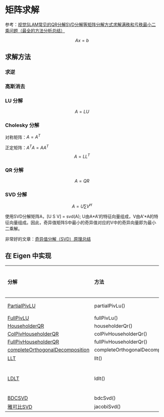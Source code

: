 # 矩阵求解

参考：[视觉SLAM常见的QR分解SVD分解等矩阵分解方式求解满秩和亏秩最小二乘问题（最全的方法分析总结）](https://blog.csdn.net/wangshuailpp/article/details/80209863)



$$
Ax = b
$$


## 求解方法

### 求逆



### 高斯消去



### LU 分解

$$
A=LU
$$



### Cholesky 分解

对称矩阵：$A = A^T$

正定矩阵：$A^TA=AA^T$
$$
A=LL^T
$$


### QR 分解

$$
A=QR
$$



### SVD 分解

$$
A=U \sum V^H
$$



使用SVD分解矩阵A，[U S V] = svd(A); U由A*A'的特征向量组成，V由A'*A的特征向量组成。因此，奇异值矩阵S中最小的奇异值对应的V中的奇异向量即为最小二乘解。

非常好的文章：[奇异值分解（SVD）原理总结](https://mp.weixin.qq.com/s/F0LDX5cyDxrTQzQoX6FdjQ)



## 在 Eigen 中实现

| 分解                                                         | 方法                              | 对矩阵的要求   | 速度（中小型） | 速度（大） | 准确性 |
| :----------------------------------------------------------- | :-------------------------------- | :------------- | :------------- | :--------- | :----- |
| [PartialPivLU](https://eigen.tuxfamily.org/dox/classEigen_1_1PartialPivLU.html) | partialPivLu()                    | 可逆的         | ++             | ++         | +      |
| [FullPivLU](https://eigen.tuxfamily.org/dox/classEigen_1_1FullPivLU.html) | fullPivLu()                       | None           | -              | - -        | +++    |
| [HouseholderQR](https://eigen.tuxfamily.org/dox/classEigen_1_1HouseholderQR.html) | householderQr()                   | None           | ++             | ++         | +      |
| [ColPivHouseholderQR](https://eigen.tuxfamily.org/dox/classEigen_1_1ColPivHouseholderQR.html) | colPivHouseholderQr()             | None           | +              | -          | +++    |
| [FullPivHouseholderQR](https://eigen.tuxfamily.org/dox/classEigen_1_1FullPivHouseholderQR.html) | fullPivHouseholderQr()            | None           | -              | - -        | +++    |
| [completeOrthogonalDecomposition](https://eigen.tuxfamily.org/dox/classEigen_1_1CompleteOrthogonalDecomposition.html) | completeOrthogonalDecomposition() | None           | +              | -          | +++    |
| [LLT](https://eigen.tuxfamily.org/dox/classEigen_1_1LLT.html) | llt()                             | 正定           | +++            | +++        | +      |
| [LDLT](https://eigen.tuxfamily.org/dox/classEigen_1_1LDLT.html) | ldlt()                            | 正半定或负半定 | +++            | +          | ++     |
| [BDCSVD](https://eigen.tuxfamily.org/dox/classEigen_1_1BDCSVD.html) | bdcSvd()                          | None           | -              | --         | +++    |
| [雅可比SVD](https://eigen.tuxfamily.org/dox/classEigen_1_1JacobiSVD.html) | jacobiSvd()                       | None           | -              | - - -      | +++    |

